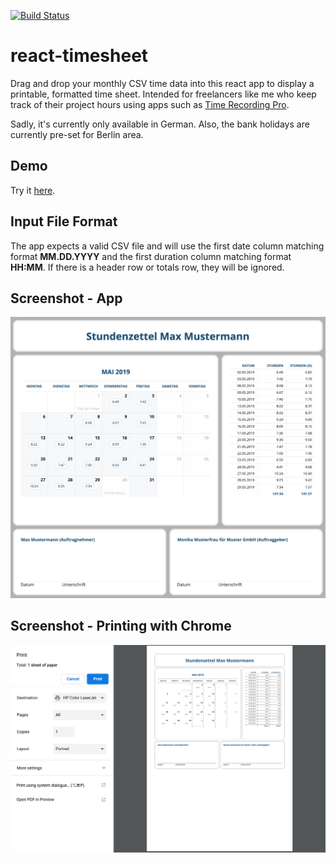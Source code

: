 [![Build Status](https://travis-ci.com/sebastianhaberey/react-timesheet.svg?branch=master)](https://travis-ci.com/sebastianhaberey/react-timesheet)

# react-timesheet

Drag and drop your monthly CSV time data into this react app to display a printable,
formatted time sheet. Intended for freelancers like me who keep track of their 
project hours using apps such as 
[Time Recording Pro](https://play.google.com/store/apps/details?id=com.dynamicg.timerecording.pro).

Sadly, it's currently only available in German. Also, the bank holidays are currently pre-set for Berlin area.

## Demo

Try it [here](https://timesheet.haberey.com/).

## Input File Format

The app expects a valid CSV file and will use the first date column matching format **MM.DD.YYYY**
and the first duration column matching format **HH:MM**. If there is a header row
or totals row, they will be ignored.

## Screenshot - App

![Screenshot](https://raw.githubusercontent.com/sebastianhaberey/react-timesheet/master/doc/screenshot.png)

## Screenshot - Printing with Chrome

![Printing](https://raw.githubusercontent.com/sebastianhaberey/react-timesheet/master/doc/printing.png)

